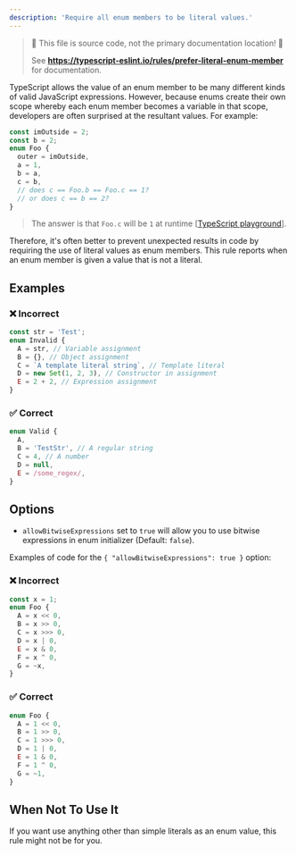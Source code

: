 ```yaml
---
description: 'Require all enum members to be literal values.'
---
```


> 🛑 This file is source code, not the primary documentation location! 🛑
>
> See **https://typescript-eslint.io/rules/prefer-literal-enum-member** for documentation.

TypeScript allows the value of an enum member to be many different kinds of valid JavaScript expressions.
However, because enums create their own scope whereby each enum member becomes a variable in that scope, developers are often surprised at the resultant values.
For example:

```ts
const imOutside = 2;
const b = 2;
enum Foo {
  outer = imOutside,
  a = 1,
  b = a,
  c = b,
  // does c == Foo.b == Foo.c == 1?
  // or does c == b == 2?
}
```

> The answer is that `Foo.c` will be `1` at runtime [[TypeScript playground](https://www.typescriptlang.org/play/#src=const%20imOutside%20%3D%202%3B%0D%0Aconst%20b%20%3D%202%3B%0D%0Aenum%20Foo%20%7B%0D%0A%20%20%20%20outer%20%3D%20imOutside%2C%0D%0A%20%20%20%20a%20%3D%201%2C%0D%0A%20%20%20%20b%20%3D%20a%2C%0D%0A%20%20%20%20c%20%3D%20b%2C%0D%0A%20%20%20%20%2F%2F%20does%20c%20%3D%3D%20Foo.b%20%3D%3D%20Foo.c%20%3D%3D%201%3F%0D%0A%20%20%20%20%2F%2F%20or%20does%20c%20%3D%3D%20b%20%3D%3D%202%3F%0D%0A%7D)].

Therefore, it's often better to prevent unexpected results in code by requiring the use of literal values as enum members.
This rule reports when an enum member is given a value that is not a literal.

## Examples

<!--tabs-->

### ❌ Incorrect

```ts
const str = 'Test';
enum Invalid {
  A = str, // Variable assignment
  B = {}, // Object assignment
  C = `A template literal string`, // Template literal
  D = new Set(1, 2, 3), // Constructor in assignment
  E = 2 + 2, // Expression assignment
}
```

### ✅ Correct

```ts
enum Valid {
  A,
  B = 'TestStr', // A regular string
  C = 4, // A number
  D = null,
  E = /some_regex/,
}
```

<!--/tabs-->

## Options

- `allowBitwiseExpressions` set to `true` will allow you to use bitwise expressions in enum initializer (Default: `false`).

Examples of code for the `{ "allowBitwiseExpressions": true }` option:

<!--tabs-->

### ❌ Incorrect

```ts
const x = 1;
enum Foo {
  A = x << 0,
  B = x >> 0,
  C = x >>> 0,
  D = x | 0,
  E = x & 0,
  F = x ^ 0,
  G = ~x,
}
```

### ✅ Correct

```ts
enum Foo {
  A = 1 << 0,
  B = 1 >> 0,
  C = 1 >>> 0,
  D = 1 | 0,
  E = 1 & 0,
  F = 1 ^ 0,
  G = ~1,
}
```

## When Not To Use It

If you want use anything other than simple literals as an enum value, this rule might not be for you.
